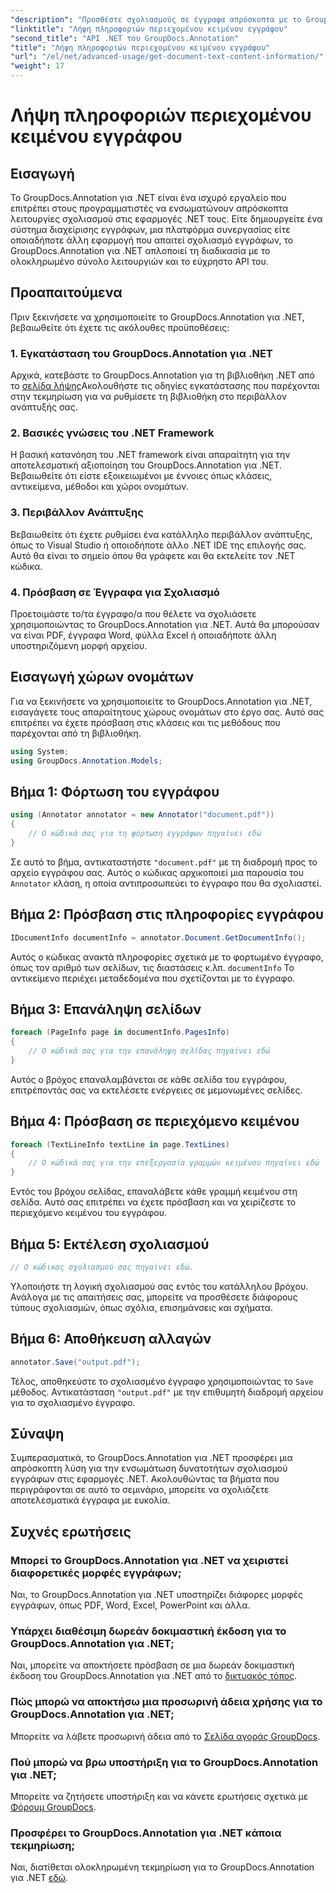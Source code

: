 ```yaml
---
"description": "Προσθέστε σχολιασμούς σε έγγραφα απρόσκοπτα με το GroupDocs.Annotation για .NET. Ενσωματώστε λειτουργίες σχολιασμού στις εφαρμογές .NET σας χωρίς κόπο."
"linktitle": "Λήψη πληροφοριών περιεχομένου κειμένου εγγράφου"
"second_title": "API .NET του GroupDocs.Annotation"
"title": "Λήψη πληροφοριών περιεχομένου κειμένου εγγράφου"
"url": "/el/net/advanced-usage/get-document-text-content-information/"
"weight": 17
---
```


# Λήψη πληροφοριών περιεχομένου κειμένου εγγράφου

## Εισαγωγή
Το GroupDocs.Annotation για .NET είναι ένα ισχυρό εργαλείο που επιτρέπει στους προγραμματιστές να ενσωματώνουν απρόσκοπτα λειτουργίες σχολιασμού στις εφαρμογές .NET τους. Είτε δημιουργείτε ένα σύστημα διαχείρισης εγγράφων, μια πλατφόρμα συνεργασίας είτε οποιαδήποτε άλλη εφαρμογή που απαιτεί σχολιασμό εγγράφων, το GroupDocs.Annotation για .NET απλοποιεί τη διαδικασία με το ολοκληρωμένο σύνολο λειτουργιών και το εύχρηστο API του.
## Προαπαιτούμενα
Πριν ξεκινήσετε να χρησιμοποιείτε το GroupDocs.Annotation για .NET, βεβαιωθείτε ότι έχετε τις ακόλουθες προϋποθέσεις:
### 1. Εγκατάσταση του GroupDocs.Annotation για .NET
Αρχικά, κατεβάστε το GroupDocs.Annotation για τη βιβλιοθήκη .NET από το [σελίδα λήψης](https://releases.groupdocs.com/annotation/net/)Ακολουθήστε τις οδηγίες εγκατάστασης που παρέχονται στην τεκμηρίωση για να ρυθμίσετε τη βιβλιοθήκη στο περιβάλλον ανάπτυξής σας.
### 2. Βασικές γνώσεις του .NET Framework
Η βασική κατανόηση του .NET framework είναι απαραίτητη για την αποτελεσματική αξιοποίηση του GroupDocs.Annotation για .NET. Βεβαιωθείτε ότι είστε εξοικειωμένοι με έννοιες όπως κλάσεις, αντικείμενα, μέθοδοι και χώροι ονομάτων.
### 3. Περιβάλλον Ανάπτυξης
Βεβαιωθείτε ότι έχετε ρυθμίσει ένα κατάλληλο περιβάλλον ανάπτυξης, όπως το Visual Studio ή οποιοδήποτε άλλο .NET IDE της επιλογής σας. Αυτό θα είναι το σημείο όπου θα γράφετε και θα εκτελείτε τον .NET κώδικα.
### 4. Πρόσβαση σε Έγγραφα για Σχολιασμό
Προετοιμάστε το/τα έγγραφο/α που θέλετε να σχολιάσετε χρησιμοποιώντας το GroupDocs.Annotation για .NET. Αυτά θα μπορούσαν να είναι PDF, έγγραφα Word, φύλλα Excel ή οποιαδήποτε άλλη υποστηριζόμενη μορφή αρχείου.

## Εισαγωγή χώρων ονομάτων
Για να ξεκινήσετε να χρησιμοποιείτε το GroupDocs.Annotation για .NET, εισαγάγετε τους απαραίτητους χώρους ονομάτων στο έργο σας. Αυτό σας επιτρέπει να έχετε πρόσβαση στις κλάσεις και τις μεθόδους που παρέχονται από τη βιβλιοθήκη.
```csharp
using System;
using GroupDocs.Annotation.Models;
```
## Βήμα 1: Φόρτωση του εγγράφου
```csharp
using (Annotator annotator = new Annotator("document.pdf"))
{
    // Ο κώδικά σας για τη φόρτωση εγγράφων πηγαίνει εδώ
}
```
Σε αυτό το βήμα, αντικαταστήστε `"document.pdf"` με τη διαδρομή προς το αρχείο εγγράφου σας. Αυτός ο κώδικας αρχικοποιεί μια παρουσία του `Annotator` κλάση, η οποία αντιπροσωπεύει το έγγραφο που θα σχολιαστεί.
## Βήμα 2: Πρόσβαση στις πληροφορίες εγγράφου
```csharp
IDocumentInfo documentInfo = annotator.Document.GetDocumentInfo();
```
Αυτός ο κώδικας ανακτά πληροφορίες σχετικά με το φορτωμένο έγγραφο, όπως τον αριθμό των σελίδων, τις διαστάσεις κ.λπ. `documentInfo` Το αντικείμενο περιέχει μεταδεδομένα που σχετίζονται με το έγγραφο.
## Βήμα 3: Επανάληψη σελίδων
```csharp
foreach (PageInfo page in documentInfo.PagesInfo)
{
    // Ο κώδικά σας για την επανάληψη σελίδας πηγαίνει εδώ
}
```
Αυτός ο βρόχος επαναλαμβάνεται σε κάθε σελίδα του εγγράφου, επιτρέποντάς σας να εκτελέσετε ενέργειες σε μεμονωμένες σελίδες.
## Βήμα 4: Πρόσβαση σε περιεχόμενο κειμένου
```csharp
foreach (TextLineInfo textLine in page.TextLines)
{
    // Ο κώδικά σας για την επεξεργασία γραμμών κειμένου πηγαίνει εδώ
}
```
Εντός του βρόχου σελίδας, επαναλάβετε κάθε γραμμή κειμένου στη σελίδα. Αυτό σας επιτρέπει να έχετε πρόσβαση και να χειρίζεστε το περιεχόμενο κειμένου του εγγράφου.
## Βήμα 5: Εκτέλεση σχολιασμού
```csharp
// Ο κώδικας σχολιασμού σας πηγαίνει εδώ.
```
Υλοποιήστε τη λογική σχολιασμού σας εντός του κατάλληλου βρόχου. Ανάλογα με τις απαιτήσεις σας, μπορείτε να προσθέσετε διάφορους τύπους σχολιασμών, όπως σχόλια, επισημάνσεις και σχήματα.
## Βήμα 6: Αποθήκευση αλλαγών
```csharp
annotator.Save("output.pdf");
```
Τέλος, αποθηκεύστε το σχολιασμένο έγγραφο χρησιμοποιώντας το `Save` μέθοδος. Αντικατάσταση `"output.pdf"` με την επιθυμητή διαδρομή αρχείου για το σχολιασμένο έγγραφο.

## Σύναψη
Συμπερασματικά, το GroupDocs.Annotation για .NET προσφέρει μια απρόσκοπτη λύση για την ενσωμάτωση δυνατοτήτων σχολιασμού εγγράφων στις εφαρμογές .NET. Ακολουθώντας τα βήματα που περιγράφονται σε αυτό το σεμινάριο, μπορείτε να σχολιάζετε αποτελεσματικά έγγραφα με ευκολία.
## Συχνές ερωτήσεις
### Μπορεί το GroupDocs.Annotation για .NET να χειριστεί διαφορετικές μορφές εγγράφων;
Ναι, το GroupDocs.Annotation για .NET υποστηρίζει διάφορες μορφές εγγράφων, όπως PDF, Word, Excel, PowerPoint και άλλα.
### Υπάρχει διαθέσιμη δωρεάν δοκιμαστική έκδοση για το GroupDocs.Annotation για .NET;
Ναι, μπορείτε να αποκτήσετε πρόσβαση σε μια δωρεάν δοκιμαστική έκδοση του GroupDocs.Annotation για .NET από το [δικτυακός τόπος](https://releases.groupdocs.com/).
### Πώς μπορώ να αποκτήσω μια προσωρινή άδεια χρήσης για το GroupDocs.Annotation για .NET;
Μπορείτε να λάβετε προσωρινή άδεια από το [Σελίδα αγοράς GroupDocs](https://purchase.groupdocs.com/temporary-license/).
### Πού μπορώ να βρω υποστήριξη για το GroupDocs.Annotation για .NET;
Μπορείτε να ζητήσετε υποστήριξη και να κάνετε ερωτήσεις σχετικά με [Φόρουμ GroupDocs](https://forum.groupdocs.com/c/annotation/10).
### Προσφέρει το GroupDocs.Annotation για .NET κάποια τεκμηρίωση;
Ναι, διατίθεται ολοκληρωμένη τεκμηρίωση για το GroupDocs.Annotation για .NET [εδώ](https://tutorials.groupdocs.com/annotation/net/).